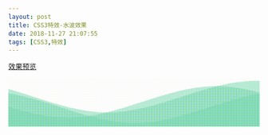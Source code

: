 ```yaml
---
layout: post
title: CSS3特效-水波效果
date: 2018-11-27 21:07:55
tags: [CSS3,特效]
---
```




[效果预览](/rdemo/wave.html)

![水波特效](/rdemo/wave.gif)
